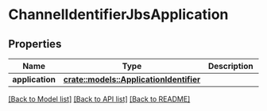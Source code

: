 # ChannelIdentifierJbsApplication

## Properties

Name | Type | Description | Notes
------------ | ------------- | ------------- | -------------
**application** | [**crate::models::ApplicationIdentifier**](ApplicationIdentifier.md) |  | 

[[Back to Model list]](../README.md#documentation-for-models) [[Back to API list]](../README.md#documentation-for-api-endpoints) [[Back to README]](../README.md)



